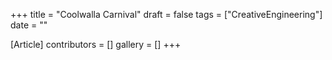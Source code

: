 +++
title = "Coolwalla Carnival"
draft = false
tags = ["CreativeEngineering"]
date = ""

[Article]
contributors = []
gallery = []
+++